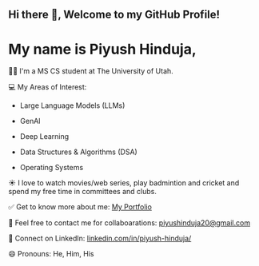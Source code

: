 ## Hi there 👋, Welcome to my GitHub Profile!
# My name is Piyush Hinduja,
👨‍🎓 I'm a MS CS student at The University of Utah.

💻 My Areas of Interest:

- Large Language Models (LLMs)

- GenAI

- Deep Learning

- Data Structures & Algorithms (DSA)

- Operating Systems

☀ I love to watch movies/web series, play badmintion and cricket and spend my free time in committees and clubs.

✅ Get to know more about me: [My Portfolio](https://piyushinduja.github.io/Portfolio/)

📧 Feel free to contact me for collaboarations: piyushinduja20@gmail.com

🔗 Connect on LinkedIn: [linkedin.com/in/piyush-hinduja/](https://www.linkedin.com/in/piyush-hinduja/)

😄 Pronouns: He, Him, His

<!--
**piyushinduja/piyushinduja** is a ✨ _special_ ✨ repository because its `README.md` (this file) appears on your GitHub profile.

Here are some ideas to get you started:

- 🔭 I’m currently working on ...
- 🌱 I’m currently learning ...
- 👯 I’m looking to collaborate on ...
- 🤔 I’m looking for help with ...
- 💬 Ask me about ...
- 📫 How to reach me: ...
- 😄 Pronouns: ...
- ⚡ Fun fact: ...
-->
